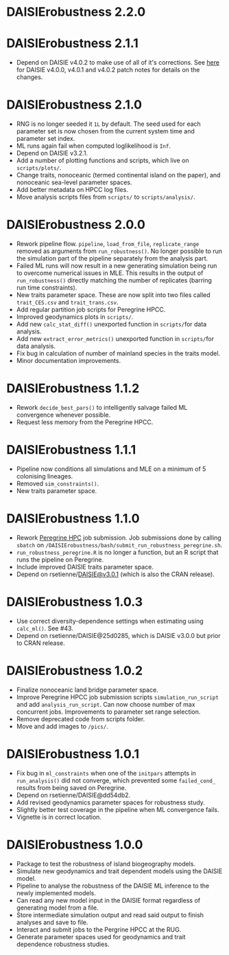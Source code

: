 # DAISIErobustness 2.2.0

# DAISIErobustness 2.1.1

* Depend on DAISIE v4.0.2 to make use of all of it's corrections. See [here](https://github.com/rsetienne/DAISIE/blob/master/NEWS.md#daisie-402) for  DAISIE v4.0.0, v4.0.1 and v4.0.2 patch notes for details on the changes.

# DAISIErobustness 2.1.0

* RNG is no longer seeded it `1L` by default. The seed used for each parameter set is now chosen from the current system time and parameter set index.
* ML runs again fail when computed loglikelihood is `Inf`.
* Depend on DAISIE v3.2.1.
* Add a number of plotting functions and scripts, which live on `scripts/plots/`.
* Change traits, nonoceanic (termed continental island on the paper), and nonoceanic sea-level parameter spaces.
* Add better metadata on HPCC log files.
* Move analysis scripts files from `scripts/` to `scripts/analysis/`.

# DAISIErobustness 2.0.0

* Rework pipeline flow. `pipeline`, `load_from_file`, `replicate_range` removed as arguments from `run_robustness()`. No longer possible to run the simulation part of the pipeline separately from the analysis part.
* Failed ML runs will now result in a new generating simulation being run to overcome numerical issues in MLE. This results in the output of `run_robustness()` directly matching the number of replicates (barring run time constraints).
* New traits parameter space. These are now split into two files called `trait_CES.csv` and `trait_trans.csv`.
* Add regular partition job scripts for Peregrine HPCC.
* Improved geodynamics plots in `scripts/`.
* Add new `calc_stat_diff()` unexported function in `scripts/`for data analysis.
* Add new `extract_error_metrics()` unexported function in `scripts/`for data analysis.
* Fix bug in calculation of number of mainland species in the traits model.
* Minor documentation improvements.

# DAISIErobustness 1.1.2

* Rework `decide_best_pars()` to intelligently salvage failed ML convergence whenever possible.
* Request less memory from the Peregrine HPCC.

# DAISIErobustness 1.1.1

* Pipeline now conditions all simulations and MLE on a minimum of 5 colonising
lineages.
* Removed `sim_constraints()`.
* New traits parameter space.

# DAISIErobustness 1.1.0

* Rework [Peregrine HPC](https://www.rug.nl/society-business/centre-for-information-technology/research/services/hpc/facilities/peregrine-hpc-cluster?lang=en) job submission. Job submissions done by calling `sbatch`
on `/DAISIErobustness/bash/submit_run_robustness_peregrine.sh`.
* `run_robustness_peregrine.R` is no longer a function, but an R script that
runs the pipeline on Peregrine.
* Include improved DAISIE traits parameter space.
* Depend on rsetienne/DAISIE@v3.0.1 (which is also the CRAN release).

# DAISIErobustness 1.0.3

* Use correct diversity-dependence settings when estimating using `calc_ml()`.
See #43.
* Depend on rsetienne/DAISIE@25d0285, which is DAISIE v3.0.0 but prior to CRAN
release.

# DAISIErobustness 1.0.2

* Finalize nonoceanic land bridge parameter space.
* Improve Peregrine HPCC job submission scripts `simulation_run_script` and add 
`analysis_run_script`. Can now choose number of max concurrent jobs. 
Improvements to parameter set range selection.
* Remove deprecated code from scripts folder.
* Move and add images to `/pics/`.

# DAISIErobustness 1.0.1

* Fix bug in `ml_constraints` when one of the `initpars` attempts in 
`run_analysis()` did not converge, which prevented some `failed_cond_` results 
from being saved on Peregrine.
* Depend on rsetienne/DAISIE@dd54db2.
* Add revised geodynamics parameter spaces for robustness study.
* Slightly better test coverage in the pipeline when ML convergence fails.
* Vignette is in correct location.

# DAISIErobustness 1.0.0

* Package to test the robustness of island biogeography models.
* Simulate new geodynamics and trait dependent models using the
DAISIE model.
* Pipeline to analyse the robustness of the DAISIE ML inference to the newly 
implemented models.
* Can read any new model input in the DAISIE format regardless of generating 
model from a file.
* Store intermediate simulation output and read said output to finish analyses
and save to file.
* Interact and submit jobs to the Pergrine HPCC at the RUG.
* Generate parameter spaces used for geodynamics and trait dependence robustness
studies.
